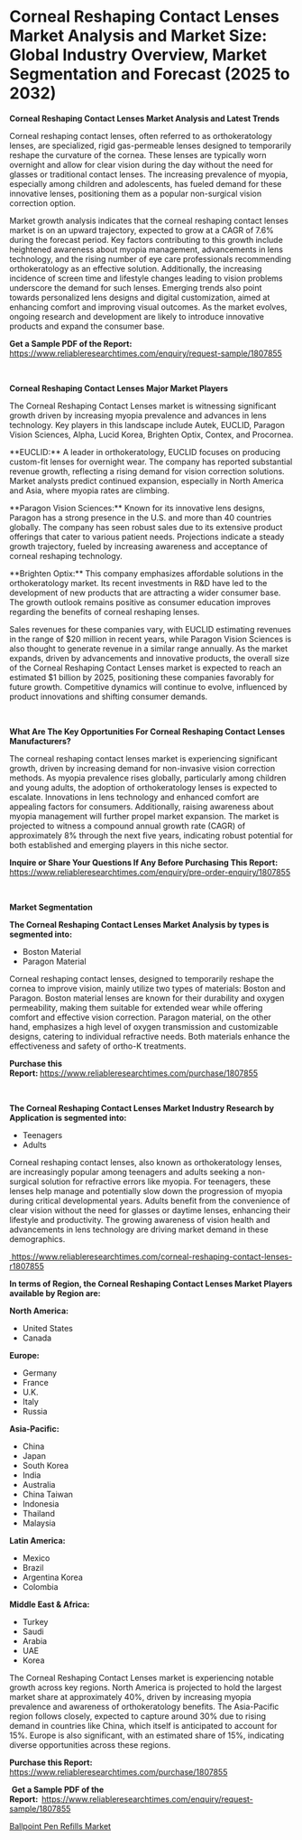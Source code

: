 <p><h1>Corneal Reshaping Contact Lenses Market Analysis and Market Size: Global Industry Overview, Market Segmentation and Forecast (2025 to 2032)</h1></p><p><strong>Corneal Reshaping Contact Lenses Market Analysis and Latest Trends</strong></p>
<p><p>Corneal reshaping contact lenses, often referred to as orthokeratology lenses, are specialized, rigid gas-permeable lenses designed to temporarily reshape the curvature of the cornea. These lenses are typically worn overnight and allow for clear vision during the day without the need for glasses or traditional contact lenses. The increasing prevalence of myopia, especially among children and adolescents, has fueled demand for these innovative lenses, positioning them as a popular non-surgical vision correction option.</p><p>Market growth analysis indicates that the corneal reshaping contact lenses market is on an upward trajectory, expected to grow at a CAGR of 7.6% during the forecast period. Key factors contributing to this growth include heightened awareness about myopia management, advancements in lens technology, and the rising number of eye care professionals recommending orthokeratology as an effective solution. Additionally, the increasing incidence of screen time and lifestyle changes leading to vision problems underscore the demand for such lenses. Emerging trends also point towards personalized lens designs and digital customization, aimed at enhancing comfort and improving visual outcomes. As the market evolves, ongoing research and development are likely to introduce innovative products and expand the consumer base.</p></p>
<p><strong>Get a Sample PDF of the Report:&nbsp;</strong> <a href="https://www.reliableresearchtimes.com/enquiry/request-sample/1807855?utm_campaign=2271&utm_medium=2&utm_source=Github&utm_content=ia&utm_term=07022025&utm_id=corneal-reshaping-contact-lenses">https://www.reliableresearchtimes.com/enquiry/request-sample/1807855</a></p>
<p>&nbsp;</p>
<p><strong>Corneal Reshaping Contact Lenses Major Market Players</strong></p>
<p><p>The Corneal Reshaping Contact Lenses market is witnessing significant growth driven by increasing myopia prevalence and advances in lens technology. Key players in this landscape include Autek, EUCLID, Paragon Vision Sciences, Alpha, Lucid Korea, Brighten Optix, Contex, and Procornea. </p><p>**EUCLID:** A leader in orthokeratology, EUCLID focuses on producing custom-fit lenses for overnight wear. The company has reported substantial revenue growth, reflecting a rising demand for vision correction solutions. Market analysts predict continued expansion, especially in North America and Asia, where myopia rates are climbing.</p><p>**Paragon Vision Sciences:** Known for its innovative lens designs, Paragon has a strong presence in the U.S. and more than 40 countries globally. The company has seen robust sales due to its extensive product offerings that cater to various patient needs. Projections indicate a steady growth trajectory, fueled by increasing awareness and acceptance of corneal reshaping technology.</p><p>**Brighten Optix:** This company emphasizes affordable solutions in the orthokeratology market. Its recent investments in R&D have led to the development of new products that are attracting a wider consumer base. The growth outlook remains positive as consumer education improves regarding the benefits of corneal reshaping lenses.</p><p>Sales revenues for these companies vary, with EUCLID estimating revenues in the range of $20 million in recent years, while Paragon Vision Sciences is also thought to generate revenue in a similar range annually. As the market expands, driven by advancements and innovative products, the overall size of the Corneal Reshaping Contact Lenses market is expected to reach an estimated $1 billion by 2025, positioning these companies favorably for future growth. Competitive dynamics will continue to evolve, influenced by product innovations and shifting consumer demands.</p></p>
<p>&nbsp;</p>
<p><strong>What Are The Key Opportunities For Corneal Reshaping Contact Lenses Manufacturers?</strong></p>
<p><p>The corneal reshaping contact lenses market is experiencing significant growth, driven by increasing demand for non-invasive vision correction methods. As myopia prevalence rises globally, particularly among children and young adults, the adoption of orthokeratology lenses is expected to escalate. Innovations in lens technology and enhanced comfort are appealing factors for consumers. Additionally, raising awareness about myopia management will further propel market expansion. The market is projected to witness a compound annual growth rate (CAGR) of approximately 8% through the next five years, indicating robust potential for both established and emerging players in this niche sector.</p></p>
<p><strong>Inquire or Share Your Questions If Any Before Purchasing This Report:</strong> <a href="https://www.reliableresearchtimes.com/enquiry/pre-order-enquiry/1807855?utm_campaign=2271&utm_medium=2&utm_source=Github&utm_content=ia&utm_term=07022025&utm_id=corneal-reshaping-contact-lenses">https://www.reliableresearchtimes.com/enquiry/pre-order-enquiry/1807855</a></p>
<p>&nbsp;</p>
<p><strong>Market Segmentation</strong></p>
<p><strong>The Corneal Reshaping Contact Lenses Market Analysis by types is segmented into:</strong></p>
<p><ul><li>Boston Material</li><li>Paragon Material</li></ul></p>
<p><p>Corneal reshaping contact lenses, designed to temporarily reshape the cornea to improve vision, mainly utilize two types of materials: Boston and Paragon. Boston material lenses are known for their durability and oxygen permeability, making them suitable for extended wear while offering comfort and effective vision correction. Paragon material, on the other hand, emphasizes a high level of oxygen transmission and customizable designs, catering to individual refractive needs. Both materials enhance the effectiveness and safety of ortho-K treatments.</p></p>
<p><strong>Purchase this Report:&nbsp;</strong><a href="https://www.reliableresearchtimes.com/purchase/1807855?utm_campaign=2271&utm_medium=2&utm_source=Github&utm_content=ia&utm_term=07022025&utm_id=corneal-reshaping-contact-lenses">https://www.reliableresearchtimes.com/purchase/1807855</a></p>
<p>&nbsp;</p>
<p><strong>The Corneal Reshaping Contact Lenses Market Industry Research by Application is segmented into:</strong></p>
<p><ul><li>Teenagers</li><li>Adults</li></ul></p>
<p><p>Corneal reshaping contact lenses, also known as orthokeratology lenses, are increasingly popular among teenagers and adults seeking a non-surgical solution for refractive errors like myopia. For teenagers, these lenses help manage and potentially slow down the progression of myopia during critical developmental years. Adults benefit from the convenience of clear vision without the need for glasses or daytime lenses, enhancing their lifestyle and productivity. The growing awareness of vision health and advancements in lens technology are driving market demand in these demographics.</p></p>
<p><a href="https://www.reliableresearchtimes.com/corneal-reshaping-contact-lenses-r1807855?utm_campaign=2271&utm_medium=2&utm_source=Github&utm_content=ia&utm_term=07022025&utm_id=corneal-reshaping-contact-lenses">&nbsp;https://www.reliableresearchtimes.com/corneal-reshaping-contact-lenses-r1807855</a></p>
<p><strong>In terms of Region, the Corneal Reshaping Contact Lenses Market Players available by Region are:</strong></p>
<p>
    <p> <strong> North America: </strong>
        <ul>
            <li>United States</li>
            <li>Canada</li>
        </ul>
        </p> 
    <p> <strong> Europe: </strong>
        <ul>
            <li>Germany</li>
            <li>France</li>
            <li>U.K.</li>
            <li>Italy</li>
            <li>Russia</li>
        </ul>
        </p> 
    <p> <strong> Asia-Pacific: </strong>
        <ul>
            <li>China</li>
            <li>Japan</li>
            <li>South Korea</li>
            <li>India</li>
            <li>Australia</li>
            <li>China Taiwan</li>
            <li>Indonesia</li>
            <li>Thailand</li>
            <li>Malaysia</li>
        </ul>
        </p> 
    <p> <strong> Latin America: </strong>
        <ul>
            <li>Mexico</li>
            <li>Brazil</li>
            <li>Argentina Korea</li>
            <li>Colombia</li>
        </ul>
        </p> 
    <p> <strong> Middle East & Africa: </strong>
        <ul>
            <li>Turkey</li>
            <li>Saudi</li>
            <li>Arabia</li>
            <li>UAE</li>
            <li>Korea</li>
        </ul>
    </p>
    </p>
<p><p>The Corneal Reshaping Contact Lenses market is experiencing notable growth across key regions. North America is projected to hold the largest market share at approximately 40%, driven by increasing myopia prevalence and awareness of orthokeratology benefits. The Asia-Pacific region follows closely, expected to capture around 30% due to rising demand in countries like China, which itself is anticipated to account for 15%. Europe is also significant, with an estimated share of 15%, indicating diverse opportunities across these regions.</p></p>
<p><strong>Purchase this Report: </strong><a href="https://www.reliableresearchtimes.com/purchase/1807855?utm_campaign=2271&utm_medium=2&utm_source=Github&utm_content=ia&utm_term=07022025&utm_id=corneal-reshaping-contact-lenses">https://www.reliableresearchtimes.com/purchase/1807855</a></p>
<p>&nbsp;<strong>Get a Sample PDF of the Report:&nbsp;&nbsp;</strong><a href="https://www.reliableresearchtimes.com/enquiry/request-sample/1807855?utm_campaign=2271&utm_medium=2&utm_source=Github&utm_content=ia&utm_term=07022025&utm_id=corneal-reshaping-contact-lenses">https://www.reliableresearchtimes.com/enquiry/request-sample/1807855</a></p>
<p><strong></strong></p>
<p><p><a href="https://github.com/antonioc6hal/Market-Research-Report-List-1/blob/main/ballpoint-pen-refills-market.md?utm_campaign=2271&utm_medium=2&utm_source=Github&utm_content=ia&utm_term=07022025&utm_id=corneal-reshaping-contact-lenses">Ballpoint Pen Refills Market</a></p></p>